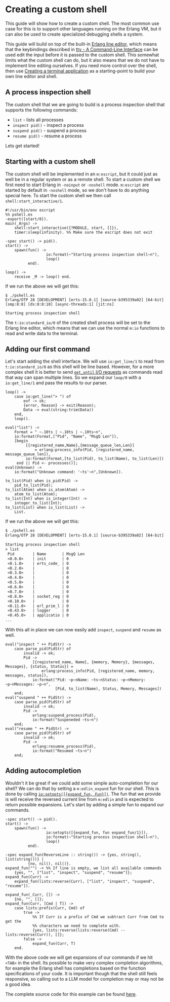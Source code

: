 <!--
%CopyrightBegin%

SPDX-License-Identifier: Apache-2.0

Copyright Ericsson AB 2024-2025. All Rights Reserved.

Licensed under the Apache License, Version 2.0 (the "License");
you may not use this file except in compliance with the License.
You may obtain a copy of the License at

    http://www.apache.org/licenses/LICENSE-2.0

Unless required by applicable law or agreed to in writing, software
distributed under the License is distributed on an "AS IS" BASIS,
WITHOUT WARRANTIES OR CONDITIONS OF ANY KIND, either express or implied.
See the License for the specific language governing permissions and
limitations under the License.

%CopyrightEnd%
-->
# Creating a custom shell

This guide will show how to create a custom shell. The most common
use case for this is to support other languages running on the Erlang VM,
but it can also be used to create specialized debugging shells a system.

This guide will build on top of the built-in [Erlang line editor](`m:edlin`),
which means that the keybindings described in [tty - A Command-Line Interface](`e:erts:tty.md`)
can be used edit the input before it is passed to the custom shell. This
somewhat limits what the custom shell can do, but it also means that we do not
have to implement line editing ourselves. If you need more control over the
shell, then use [Creating a terminal application](terminal_interface.md) as
a starting-point to build your own line editor and shell.

## A process inspection shell

The custom shell that we are going to build is a process inspection shell
that supports the following commands:

* `list` - lists all processes
* `inspect pid()` - inspect a process
* `suspend pid()` - suspend a process
* `resume pid()` - resume a process

Lets get started!

## Starting with a custom shell

The custom shell will be implemented in an `m:escript`, but it could just
as well be in a regular system or as a remote shell. To start a custom shell
we first need to start Erlang in `-noinput` or `-noshell` mode. `m:escript` are
started by default in `-noshell` mode, so we don't have to do anything special here.
To start the custom shell we then call `shell:start_interactive/1`.

```
#!/usr/bin/env escript
%% pshell.es
-export([start/0]).
main(_Args) ->
    shell:start_interactive({?MODULE, start, []}),
    timer:sleep(infinity). %% Make sure the escript does not exit

-spec start() -> pid().
start() ->
    spawn(fun() ->
                  io:format(~"Starting process inspection shell~n"),
                  loop()
          end).

loop() ->
    receive _M -> loop() end.
```

If we run the above we will get this:

```
$ ./pshell.es
Erlang/OTP 28 [DEVELOPMENT] [erts-15.0.1] [source-b395339a02] [64-bit] [smp:8:8] [ds:8:8:10] [async-threads:1] [jit:ns]

Starting process inspection shell

```

The `t:io:standard_io/0` of the created shell process will be set to the
Erlang line editor, which means that we can use the normal `m:io` functions
to read and write data to the terminal.

## Adding our first command

Let's start adding the shell interface. We will use `io:get_line/1` to read from
`t:io:standard_io/0` as this shell will be line based. However, for a more complex
shell it is better to send [`get_until` I/O requests](io_protocol.md#input-requests)
as commands read that way can span multiple lines. So we expand our `loop/0` with
a `io:get_line/1` and pass the results to our parser.

```
loop() ->
    case io:get_line("> ") of
        eof -> ok;
        {error, Reason} -> exit(Reason);
        Data -> eval(string:trim(Data))
    end,
    loop().

eval("list") ->
    Format = " ~.10ts | ~.10ts | ~.10ts~n",
    io:format(Format,["Pid", "Name", "MsgQ Len"]),
    [begin
         [{registered_name,Name},{message_queue_len,Len}]
             = erlang:process_info(Pid, [registered_name, message_queue_len]),
         io:format(Format,[to_list(Pid), to_list(Name), to_list(Len)])
     end || Pid <- processes()];
eval(Unknown) ->
    io:format("Unknown command: '~ts'~n",[Unknown]).

to_list(Pid) when is_pid(Pid) ->
    pid_to_list(Pid);
to_list(Atom) when is_atom(Atom) ->
    atom_to_list(Atom);
to_list(Int) when is_integer(Int) ->
    integer_to_list(Int);
to_list(List) when is_list(List) ->
    List.
```

If we run the above we will get this:

```txt
$ ./pshell.es
Erlang/OTP 28 [DEVELOPMENT] [erts-15.0.1] [source-b395339a02] [64-bit] [smp:8:8] [ds:8:8:10] [async-threads:1] [jit:ns]

Starting process inspection shell
> list
 Pid        | Name       | MsgQ Len  
 <0.0.0>    | init       | 0         
 <0.1.0>    | erts_code_ | 0         
 <0.2.0>    |            | 0         
 <0.3.0>    |            | 0         
 <0.4.0>    |            | 0         
 <0.5.0>    |            | 0         
 <0.6.0>    |            | 0         
 <0.7.0>    |            | 0         
 <0.8.0>    | socket_reg | 0         
 <0.10.0>   |            | 0         
 <0.11.0>   | erl_prim_l | 0         
 <0.43.0>   | logger     | 0         
 <0.45.0>   | applicatio | 0
...
```

With this all in place we can now easily add `inspect`, `suspend` and `resume` as well.

```
eval("inspect " ++ PidStr) ->
    case parse_pid(PidStr) of
        invalid -> ok;
        Pid ->
            [{registered_name, Name}, {memory, Memory}, {messages, Messages}, {status, Status}] =
                erlang:process_info(Pid, [registered_name, memory, messages, status]),
            io:format("Pid: ~p~nName: ~ts~nStatus: ~p~nMemory: ~p~nMessages: ~p~n",
                      [Pid, to_list(Name), Status, Memory, Messages])
    end;
eval("suspend " ++ PidStr) ->
    case parse_pid(PidStr) of
        invalid -> ok;
        Pid ->
            erlang:suspend_process(Pid),
            io:format("Suspeneded ~ts~n")
    end;
eval("resume " ++ PidStr) ->
    case parse_pid(PidStr) of
        invalid -> ok;
        Pid ->
            erlang:resumne_process(Pid),
            io:format("Resumed ~ts~n")
    end;
```

## Adding autocompletion

Wouldn't it be great if we could add some simple auto-completion for our shell? We can do that
by setting a `m:edlin_expand` fun for our shell. This is done by calling [`io:setopts([{expand_fun, Fun}])`](`io:setopts/2`). The fun that we provide is will receive the reversed current line from
`m:edlin` and is expected to return possible expansions. Let's start by adding a simple fun to
expand our commands.

```
-spec start() -> pid().
start() ->
    spawn(fun() ->
                  io:setopts([{expand_fun, fun expand_fun/1}]),
                  io:format(~"Starting process inspection shell~n"),
                  loop()
          end).

-spec expand_fun(ReverseLine :: string()) -> {yes, string(), list(string())} |
          {no, nil(), nil()}.
expand_fun("") -> %% If line is empty, we list all available commands
    {yes, "", ["list", "inspect", "suspend", "resume"]};
expand_fun(Curr) ->
    expand_fun(lists:reverse(Curr), ["list", "inspect", "suspend", "resume"]).

expand_fun(_Curr, []) ->
    {no, "", []};
expand_fun(Curr, [Cmd | T]) ->
    case lists:prefix(Curr, Cmd) of
        true ->
            %% If Curr is a prefix of Cmd we subtract Curr from Cmd to get the
            %% characters we need to complete with.
            {yes, lists:reverse(lists:reverse(Cmd) -- lists:reverse(Curr)), []};
        false ->
            expand_fun(Curr, T)
    end.
```

With the above code we will get expansions of our commands if we hit `<TAB>` in the shell.
Its possible to make very complex completion algorithms, for example the Erlang shell
has completions based on the function specifications of your code. It is important though that
the shell still feels responsive, so calling out to a LLM model for completion may or may not
be a good idea.

The complete source code for this example can be found [here](assets/pshell.es).